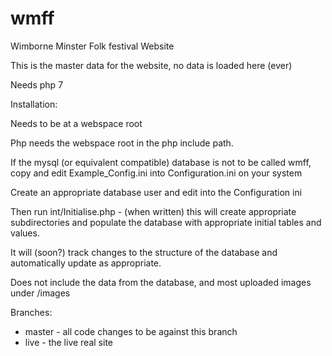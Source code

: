# wmff
Wimborne Minster Folk festival Website

This is the master data for the website, no data is loaded here (ever)

Needs php 7

Installation:

Needs to be at a webspace root

Php needs the webspace root in the php include path.  

If the mysql (or equivalent compatible) database is not to be called wmff, copy and edit Example_Config.ini into Configuration.ini on your system

Create an appropriate database user and edit into the Configuration ini

Then run int/Initialise.php - (when written) this will create appropriate subdirectories and populate the database with appropriate initial tables and values.

It will (soon?) track changes to the structure of the database and automatically update as appropriate.

Does not include the data from the database, and most uploaded images under /images


Branches:
* master - all code changes to be against this branch
* live - the live real site


